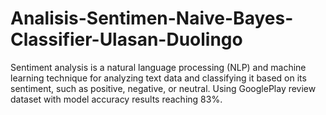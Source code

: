 # Analisis-Sentimen-Naive-Bayes-Classifier-Ulasan-Duolingo
Sentiment analysis is a natural language processing (NLP) and machine learning technique for analyzing text data and classifying it based on its sentiment, such as positive, negative, or neutral. Using GooglePlay review dataset with model accuracy results reaching 83%.
